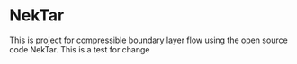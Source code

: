 # NekTar
This is project for compressible boundary layer flow using the open source code NekTar.
This is a test for change

